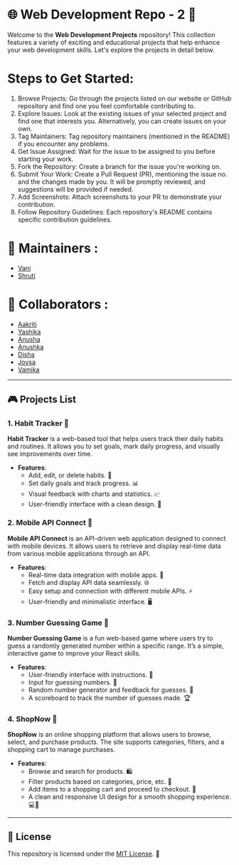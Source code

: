 

# 🌐 Web Development Repo - 2 🚀

Welcome to the **Web Development Projects** repository! This collection features a variety of exciting and educational projects that help enhance your web development skills. Let's explore the projects in detail below.

# Steps to Get Started:
1. Browse Projects: Go through the projects listed on our website or GitHub repository and find one you feel comfortable contributing to.
2. Explore Issues: Look at the existing issues of your selected project and find one that interests you. Alternatively, you can create issues on your own.
3. Tag Maintainers: Tag repository maintainers (mentioned in the README) if you encounter any problems.
4. Get Issue Assigned: Wait for the issue to be assigned to you before starting your work.
5. Fork the Repository: Create a branch for the issue you're working on.
6. Submit Your Work: Create a Pull Request (PR), mentioning the issue no. and the changes made by you. It will be promptly reviewed, and suggestions will be provided if needed.
7. Add Screenshots: Attach screenshots to your PR to demonstrate your contribution.
8. Follow Repository Guidelines: Each repository's README contains specific contribution guidelines.

# 🙌 Maintainers :

- [Vani](https://github.com/vanivaranya)
- [Shruti](https://github.com/Shruti-Narang)

# 🙌 Collaborators :
- [Aakriti](https://github.com/AakxSha)
- [Yashika](https://github.com/YashikaGupta09)
- [Anusha](https://github.com/AnushaArora)
- [Anushka](https://github.com/sharma-anushka)
- [Disha](https://github.com/technoenthus)
- [Joysa](https://github.com/joysa21)
- [Vamika](https://github.com/itsvamz)


---

## 🎮 Projects List

### 1. **Habit Tracker** 📅
**Habit Tracker** is a web-based tool that helps users track their daily habits and routines. It allows you to set goals, mark daily progress, and visually see improvements over time.

- **Features**:  
  - Add, edit, or delete habits. 📝  
  - Set daily goals and track progress. 📊  
  - Visual feedback with charts and statistics. 📈  
  - User-friendly interface with a clean design. 🎨

### 2. **Mobile API Connect** 📱
**Mobile API Connect** is an API-driven web application designed to connect with mobile devices. It allows users to retrieve and display real-time data from various mobile applications through an API.

- **Features**:  
  - Real-time data integration with mobile apps. 🔗  
  - Fetch and display API data seamlessly. 🌐  
  - Easy setup and connection with different mobile APIs. ⚡  
  - User-friendly and minimalistic interface. 🖥️

### 3. **Number Guessing Game** 🎲
**Number Guessing Game** is a fun web-based game where users try to guess a randomly generated number within a specific range. It’s a simple, interactive game to improve your React skills.

- **Features**:  
  - User-friendly interface with instructions. 📝  
  - Input for guessing numbers. 🔢  
  - Random number generator and feedback for guesses. 🧠  
  - A scoreboard to track the number of guesses made. 🏆

### 4. **ShopNow** 🛒
**ShopNow** is an online shopping platform that allows users to browse, select, and purchase products. The site supports categories, filters, and a shopping cart to manage purchases.

- **Features**:  
  - Browse and search for products. 🛍️  
  - Filter products based on categories, price, etc. 🔎  
  - Add items to a shopping cart and proceed to checkout. 🛒  
  - A clean and responsive UI design for a smooth shopping experience. 💻📱

---





## 📜 License

This repository is licensed under the [MIT License](LICENSE). 📝

